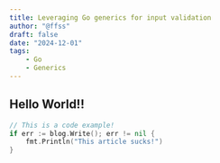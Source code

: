 ```yaml
---
title: Leveraging Go generics for input validation
author: "@ffss"
draft: false
date: "2024-12-01"
tags:
    - Go
    - Generics
---
```


## Hello World!!

```go
// This is a code example!
if err := blog.Write(); err != nil {
    fmt.Println("This article sucks!")
}
```

